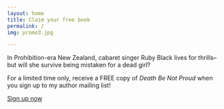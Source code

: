 ```yaml
---
layout: home
title: Claim your free book
permalink: /
img: promo3.jpg

---
```


In Prohibition-era New Zealand, cabaret singer Ruby Black lives for thrills–but will she survive being mistaken for a dead girl? 

For a limited time only, receive a FREE copy of _Death Be Not Proud_ when you sign up to my author mailing list!

<a href="http://eepurl.com/bh7sEb" class="btn btn-danger">Sign up now</a>
